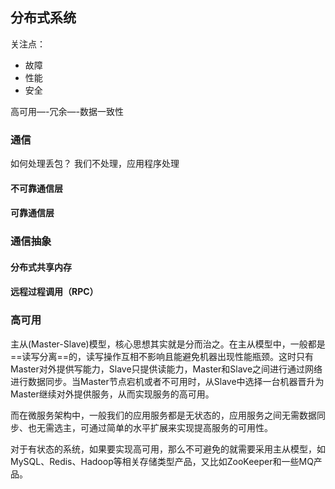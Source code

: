 





## 分布式系统

关注点：

- 故障
- 性能
- 安全



高可用—-冗余—-数据一致性

### 通信

如何处理丢包？ 我们不处理，应用程序处理



#### 不可靠通信层



#### 可靠通信层



### 通信抽象

#### 分布式共享内存



#### 远程过程调用（RPC）







### 高可用

主从(Master-Slave)模型，核心思想其实就是分而治之。在主从模型中，一般都是==读写分离==的，读写操作互相不影响且能避免机器出现性能瓶颈。这时只有Master对外提供写能力，Slave只提供读能力，Master和Slave之间进行通过网络进行数据同步。当Master节点宕机或者不可用时，从Slave中选择一台机器晋升为Master继续对外提供服务，从而实现服务的高可用。

而在微服务架构中，一般我们的应用服务都是无状态的，应用服务之间无需数据同步、也无需选主，可通过简单的水平扩展来实现提高服务的可用性。

对于有状态的系统，如果要实现高可用，那么不可避免的就需要采用主从模型，如MySQL、Redis、Hadoop等相关存储类型产品，又比如ZooKeeper和一些MQ产品。

